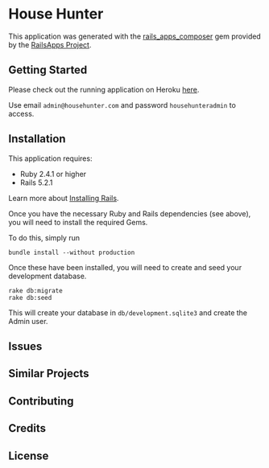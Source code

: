 House Hunter
================

This application was generated with the [rails_apps_composer](https://github.com/RailsApps/rails_apps_composer) gem
provided by the [RailsApps Project](http://railsapps.github.io/).


Getting Started
-------------------------

Please check out the running application on Heroku [here](https://shielded-caverns-63027.herokuapp.com/).

Use email `admin@househunter.com` and password `househunteradmin` to access.

Installation
---------------

This application requires:

- Ruby 2.4.1 or higher
- Rails 5.2.1

Learn more about [Installing Rails](http://railsapps.github.io/installing-rails.html).

Once you have the necessary Ruby and Rails dependencies (see above), you will need to install the required Gems.

To do this, simply run
```
bundle install --without production
```

Once these have been installed, you will need to create and seed your development database.
```
rake db:migrate
rake db:seed
```

This will create your database in `db/development.sqlite3` and create the Admin user.

Issues
-------------

Similar Projects
----------------

Contributing
------------

Credits
-------

License
-------
